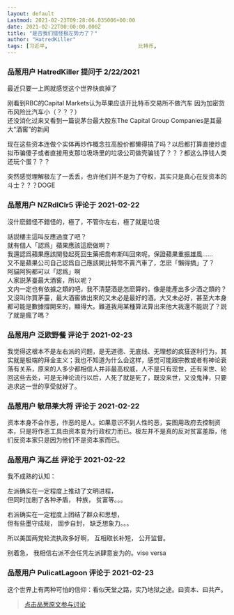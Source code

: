 ```yaml
---
layout: default
Lastmod: 2021-02-23T09:28:06.035006+00:00
date: 2021-02-22T00:00:00.000Z
title: "是否我们错怪极左势力了？"
author: "HatredKiller"
tags: [习近平,								比特币,								投资,								华尔街]
---
```



### 品葱用户 **HatredKiller** 提问于 2/22/2021
    
最近只要一上网就感觉这个世界快疯掉了   
  
刚看到RBC的Capital Markets认为苹果应该开比特币交易所不做汽车 因为加密货币风险比汽车小（？？？）  
还没消化过来又看到一篇说茅台最大股东The Capital Group Companies是其最大“酒窖”的新闻  
  
现在这些资本连做个实体再炒作概念拉高股价都懒得搞了吗？以后都打算直接炒虚拟币骗傻子或者直接用支那垃圾场里的垃圾公司做壳骗钱了？？？都这么挣钱人类还玩个蛋？？？  
  
突然感觉理解极左了一丢丢，也许他们并不是为了夺权，其实只是真心在反资本的斗士？？？DOGE
    
                

### 品葱用户 **NZRdlClr5** 评论于 2021-02-22
        
沒什麽錯怪不錯怪的，極了，不管你左右，極了就是垃圾  
  
話説樓主這叫反應過度了吧？  
就有個人「認爲」蘋果應該這麽做啊？  
我還認爲蘋果應該開發起死回生藥把喬布斯叫回來呢，保證蘋果重振雄風……  
又不是蘋果公司自己認爲自己應該開比特幣不賣汽車了，怎麽「懶得搞」了？  
阿貓阿狗都可以「認爲」啊  
人家説茅臺最大酒窖，所以呢？  
文内一定也有依據之類的吧，我不清楚酒是怎麽算的，像是能產出多少酒之類的？又沒叫你買茅臺，最大酒窖做出來的又未必是最好的酒。大又未必好，甚至大本身都可能是數據撐開來的，顯得大。難道我用某種算法算出來他大我還不能説了？説了就是瘋了嗎？
        
                

### 品葱用户 **泛欧野餐** 评论于 2021-02-23
        
我觉得这根本不是左右派的问题，是无道德、无底线、无理想的疯狂逐利行为，其实就是极端的拜金主义；我也不知道为什么会这样，感觉可能跟宗教或者有神论衰落有关系，原来的人多少都相信人并非最高权威，人不是只有现世，还有来世、轮回这些去处，可是无神论流行以后，人死了就是死了，既没来世，又没鬼神，只要追求这一世的享受就好了。
        
                

### 品葱用户 **敏昂莱大将** 评论于 2021-02-22
        
资本本身不会作恶，作恶的是人。如果意识不到人性的恶，妄图用政府去控制资本，只是将作恶工具由资本变为行政权力而已。极左并不是真的反对贫富差距，他们反资本家只是因为他们不是资本家而已。
        
                

### 品葱用户 **海乙丝** 评论于 2021-02-22
        
我不成熟的认知：  
  
左派确实在一定程度上推动了文明进程，  
但同时加剧了各种矛盾， 种族， 贫富等。。。  
  
右派确实在一定程度上团结了群众和思想，  
但有些墨守成规， 固步自封， 缺乏想象力。。。  
  
所以美国两党轮流执政多好啊， 互相取长补短， 公开监督。  
  
别着急， 我相信右派不会任凭左派肆意妄为的。vise versa
        
                

### 品葱用户 **PulicatLagoon** 评论于 2021-02-23
        
这个世界上有两种可怕的信仰：看似天堂之路，实乃地狱之途。曰资本、曰共产。
        
                





> [点击品葱原文参与讨论](https://pincong.rocks/question/36567)

